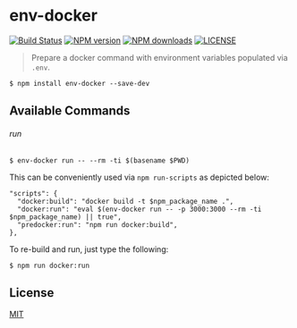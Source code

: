# env-docker

[![Build Status](http://img.shields.io/travis/wilmoore/node-env-docker.svg)](https://travis-ci.org/wilmoore/node-env-docker) [![NPM version](http://img.shields.io/npm/v/env-docker.svg)](https://www.npmjs.org/package/env-docker) [![NPM downloads](http://img.shields.io/npm/dm/env-docker.svg)](https://www.npmjs.org/package/env-docker) [![LICENSE](http://img.shields.io/npm/l/env-docker.svg)](license)

> Prepare a docker command with environment variables populated via `.env`.

    $ npm install env-docker --save-dev

## Available Commands

###### run

    $ env-docker run -- --rm -ti $(basename $PWD)

This can be conveniently used via `npm run-scripts` as depicted below:

    "scripts": {
      "docker:build": "docker build -t $npm_package_name .",
      "docker:run": "eval $(env-docker run -- -p 3000:3000 --rm -ti $npm_package_name) || true",
      "predocker:run": "npm run docker:build",
    },

To re-build and run, just type the following:

    $ npm run docker:run

## License

  [MIT](license)

